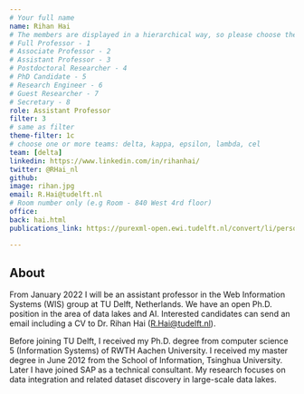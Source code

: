 ```yaml
---
# Your full name 
name: Rihan Hai
# The members are displayed in a hierarchical way, so please choose the role and filter number from this list:
# Full Professor - 1
# Associate Professor - 2
# Assistant Professor - 3
# Postdoctoral Researcher - 4
# PhD Candidate - 5
# Research Engineer - 6 
# Guest Researcher - 7
# Secretary - 8
role: Assistant Professor
filter: 3
# same as filter
theme-filter: 1c
# choose one or more teams: delta, kappa, epsilon, lambda, cel
team: [delta]
linkedin: https://www.linkedin.com/in/rihanhai/
twitter: @RHai_nl
github: 
image: rihan.jpg
email: R.Hai@tudelft.nl
# Room number only (e.g Room - 840 West 4rd floor)
office: 
back: hai.html
publications_link: https://purexml-open.ewi.tudelft.nl/convert/li/persons/6e7de843-a410-42bc-aa40-e6ed379285c1

---
```


## About

From January 2022 I will be an assistant professor in the Web Information Systems (WIS) group at TU Delft, Netherlands. We have an open Ph.D. position in the area of data lakes and AI. Interested candidates can send an email including a CV to Dr. Rihan Hai (R.Hai@tudelft.nl).  

Before joining TU Delft, I received my Ph.D. degree from computer science 5 (Information Systems) of RWTH Aachen University. I received my master degree in June 2012 from the School of Information, Tsinghua University. Later I have joined SAP as a technical consultant. My research focuses on data integration and related dataset discovery in large-scale data lakes.

